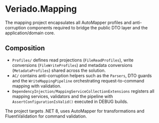 # Veriado.Mapping

The mapping project encapsulates all AutoMapper profiles and anti-corruption components required to bridge the public DTO layer and the application/domain core.

## Composition

- `Profiles/` defines read projections (`FileReadProfiles`), write conversions (`FileWriteProfiles`) and metadata conversions (`MetadataProfiles`) shared across the solution.
- `AC/` contains anti-corruption helpers such as the `Parsers`, DTO guards and the `WriteMappingPipeline` orchestrating request-to-command mapping with validation.
- `DependencyInjection/MappingServiceCollectionExtensions` registers all mapping services, validators and the pipeline with `AssertConfigurationIsValid()` executed in DEBUG builds.

The project targets .NET 8, uses AutoMapper for transformations and FluentValidation for command validation.
